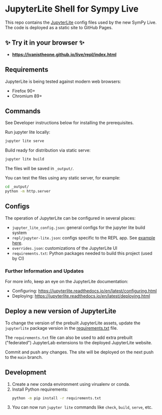 # JupyterLite Shell for Sympy Live 

This repo contains the [JupyterLite](https://jupyterlite.readthedocs.io) config
files used by the new SymPy Live. The code is deployed as a static site to GitHub Pages.



## ✨ Try it in your browser ✨

- **https://ivanistheone.github.io/live/repl/index.html**


## Requirements

JupyterLite is being tested against modern web browsers:

- Firefox 90+
- Chromium 89+



## Commands

See Developer instructions below for installing the prerequisites.

Run jupyter lite locally:
```bash
jupyter lite serve
```

Build ready for distribution via static serve:

```bash
jupyter lite build
```

The files will be saved in `_output/`.


You can test the files using any static server, for example:

```bash
cd _output/
python -m http.server
```


## Configs

The operation of JupyterLite can be configured in several places:
- `jupyter_lite_config.json`: general configs for the jupyter lite build system
- `repl/jupyter-lite.json`: configs specific to the REPL app. See [example here](https://github.com/ivanistheone/live/blob/357e60a228b43ac28ef835953d00f4495a429d78/repl/jupyter-lite.json).
- `overrides.json`: customizations of the JupyterLite UI
- `requirements.txt`: Python packages needed to build this project (used by CI)


### Further Information and Updates

For more info, keep an eye on the JupyterLite documentation:

- Configuring: https://jupyterlite.readthedocs.io/en/latest/configuring.html
- Deploying: https://jupyterlite.readthedocs.io/en/latest/deploying.html


## Deploy a new version of JupyterLite

To change the version of the prebuilt JupyterLite assets, update the `jupyterlite`
package version in the [requirements.txt](./blob/main/requirements.txt) file.

The `requirements.txt` file can also be used to add extra prebuilt ("federated")
JupyterLab extensions to the deployed JupyterLite website.

Commit and push any changes. The site will be deployed on the next push to the `main` branch.


## Development

1. Create a new conda environment using virualenv or conda.
2. Install Python requirements:
   ```bash
   python -m pip install -r requirements.txt
   ```
3. You can now run `jupyter lite` commands like `check`, `build`, `serve`, etc.
